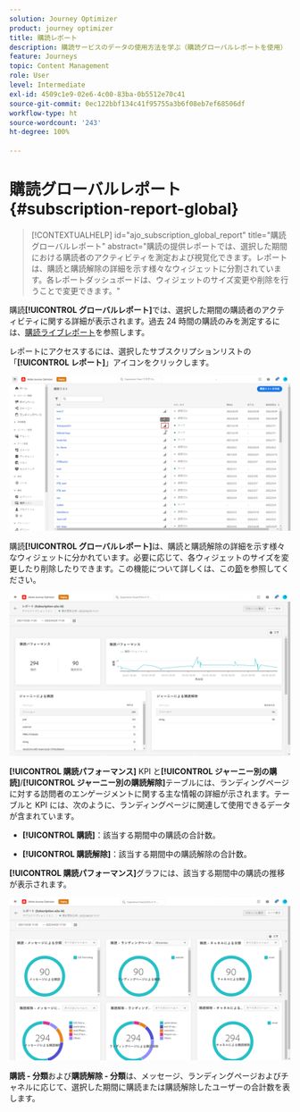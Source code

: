 ```yaml
---
solution: Journey Optimizer
product: journey optimizer
title: 購読レポート
description: 購読サービスのデータの使用方法を学ぶ（購読グローバルレポートを使用）
feature: Journeys
topic: Content Management
role: User
level: Intermediate
exl-id: 4509c1e9-02e6-4c00-83ba-0b5512e70c41
source-git-commit: 0ec122bbf134c41f95755a3b6f08eb7ef68506df
workflow-type: ht
source-wordcount: '243'
ht-degree: 100%

---
```


# 購読グローバルレポート {#subscription-report-global}

>[!CONTEXTUALHELP]
>id="ajo_subscription_global_report"
>title="購読グローバルレポート"
>abstract="購読の提供レポートでは、選択した期間における購読者のアクティビティを測定および視覚化できます。レポートは、購読と購読解除の詳細を示す様々なウィジェットに分割されています。各レポートダッシュボードは、ウィジェットのサイズ変更や削除を行うことで変更できます。"

購読&#x200B;**[!UICONTROL グローバルレポート]**&#x200B;では、選択した期間の購読者のアクティビティに関する詳細が表示されます。過去 24 時間の購読のみを測定するには、[購読ライブレポート](subscription-report-live.md)を参照します。

レポートにアクセスするには、選択したサブスクリプションリストの「**[!UICONTROL レポート]**」アイコンをクリックします。

![](assets/subscription_report_7.png)

購読&#x200B;**[!UICONTROL グローバルレポート]**&#x200B;は、購読と購読解除の詳細を示す様々なウィジェットに分かれています。必要に応じて、各ウィジェットのサイズを変更したり削除したりできます。この機能について詳しくは、この[節](global-report.md)を参照してください。

![](assets/subscription_report_1.png)

**[!UICONTROL 購読パフォーマンス]** KPI と&#x200B;**[!UICONTROL ジャーニー別の購読]**/**[!UICONTROL ジャーニー別の購読解除]**&#x200B;テーブルには、ランディングページに対する訪問者のエンゲージメントに関する主な情報の詳細が示されます。テーブルと KPI には、次のように、ランディングページに関連して使用できるデータが含まれています。

* **[!UICONTROL 購読]**：該当する期間中の購読の合計数。

* **[!UICONTROL 購読解除]**：該当する期間中の購読解除の合計数。

**[!UICONTROL 購読パフォーマンス]**&#x200B;グラフには、該当する期間中の購読の推移が表示されます。

![](assets/subscription_report_2.png)

**購読 - 分類**&#x200B;および&#x200B;**購読解除 - 分類**&#x200B;は、メッセージ、ランディングページおよびチャネルに応じて、選択した期間に購読または購読解除したユーザーの合計数を表します。
